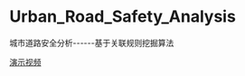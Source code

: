 # Urban_Road_Safety_Analysis
城市道路安全分析------基于关联规则挖掘算法

[演示视频](https://github.com/starFalll/Urban_Road_Safety_Analysis/tree/master/Demonstration)
